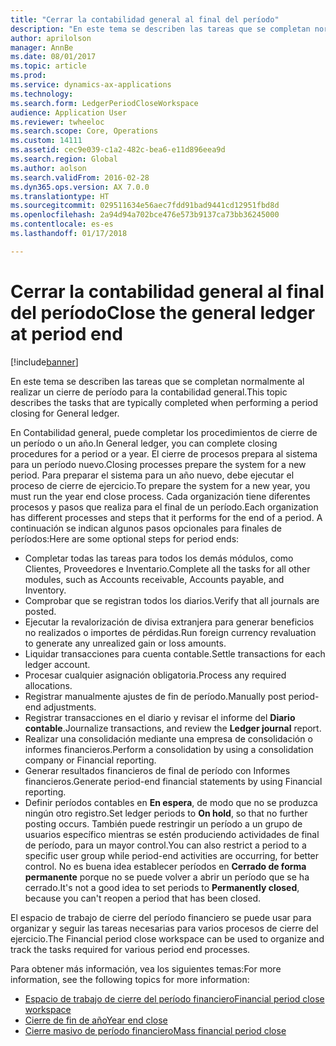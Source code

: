```yaml
---
title: "Cerrar la contabilidad general al final del período"
description: "En este tema se describen las tareas que se completan normalmente al realizar un cierre de período para la contabilidad general."
author: aprilolson
manager: AnnBe
ms.date: 08/01/2017
ms.topic: article
ms.prod: 
ms.service: dynamics-ax-applications
ms.technology: 
ms.search.form: LedgerPeriodCloseWorkspace
audience: Application User
ms.reviewer: twheeloc
ms.search.scope: Core, Operations
ms.custom: 14111
ms.assetid: cec9e039-c1a2-482c-bea6-e11d896eea9d
ms.search.region: Global
ms.author: aolson
ms.search.validFrom: 2016-02-28
ms.dyn365.ops.version: AX 7.0.0
ms.translationtype: HT
ms.sourcegitcommit: 029511634e56aec7fdd91bad9441cd12951fbd8d
ms.openlocfilehash: 2a94d94a702bce476e573b9137ca73bb36245000
ms.contentlocale: es-es
ms.lasthandoff: 01/17/2018

---
```


# <a name="close-the-general-ledger-at-period-end"></a><span data-ttu-id="cde63-103">Cerrar la contabilidad general al final del período</span><span class="sxs-lookup"><span data-stu-id="cde63-103">Close the general ledger at period end</span></span>

[!include[banner](../includes/banner.md)]


<span data-ttu-id="cde63-104">En este tema se describen las tareas que se completan normalmente al realizar un cierre de período para la contabilidad general.</span><span class="sxs-lookup"><span data-stu-id="cde63-104">This topic describes the tasks that are typically completed when performing a period closing for General ledger.</span></span> 

<span data-ttu-id="cde63-105">En Contabilidad general, puede completar los procedimientos de cierre de un período o un año.</span><span class="sxs-lookup"><span data-stu-id="cde63-105">In General ledger, you can complete closing procedures for a period or a year.</span></span> <span data-ttu-id="cde63-106">El cierre de procesos prepara al sistema para un período nuevo.</span><span class="sxs-lookup"><span data-stu-id="cde63-106">Closing processes prepare the system for a new period.</span></span> <span data-ttu-id="cde63-107">Para preparar el sistema para un año nuevo, debe ejecutar el proceso de cierre de ejercicio.</span><span class="sxs-lookup"><span data-stu-id="cde63-107">To prepare the system for a new year, you must run the year end close process.</span></span> <span data-ttu-id="cde63-108">Cada organización tiene diferentes procesos y pasos que realiza para el final de un período.</span><span class="sxs-lookup"><span data-stu-id="cde63-108">Each organization has different processes and steps that it performs for the end of a period.</span></span> <span data-ttu-id="cde63-109">A continuación se indican algunos pasos opcionales para finales de períodos:</span><span class="sxs-lookup"><span data-stu-id="cde63-109">Here are some optional steps for period ends:</span></span>

-   <span data-ttu-id="cde63-110">Completar todas las tareas para todos los demás módulos, como Clientes, Proveedores e Inventario.</span><span class="sxs-lookup"><span data-stu-id="cde63-110">Complete all the tasks for all other modules, such as Accounts receivable, Accounts payable, and Inventory.</span></span>
-   <span data-ttu-id="cde63-111">Comprobar que se registran todos los diarios.</span><span class="sxs-lookup"><span data-stu-id="cde63-111">Verify that all journals are posted.</span></span>
-   <span data-ttu-id="cde63-112">Ejecutar la revalorización de divisa extranjera para generar beneficios no realizados o importes de pérdidas.</span><span class="sxs-lookup"><span data-stu-id="cde63-112">Run foreign currency revaluation to generate any unrealized gain or loss amounts.</span></span>
-   <span data-ttu-id="cde63-113">Liquidar transacciones para cuenta contable.</span><span class="sxs-lookup"><span data-stu-id="cde63-113">Settle transactions for each ledger account.</span></span>
-   <span data-ttu-id="cde63-114">Procesar cualquier asignación obligatoria.</span><span class="sxs-lookup"><span data-stu-id="cde63-114">Process any required allocations.</span></span>
-   <span data-ttu-id="cde63-115">Registrar manualmente ajustes de fin de período.</span><span class="sxs-lookup"><span data-stu-id="cde63-115">Manually post period-end adjustments.</span></span>
-   <span data-ttu-id="cde63-116">Registrar transacciones en el diario y revisar el informe del **Diario contable**.</span><span class="sxs-lookup"><span data-stu-id="cde63-116">Journalize transactions, and review the **Ledger journal** report.</span></span>
-   <span data-ttu-id="cde63-117">Realizar una consolidación mediante una empresa de consolidación o informes financieros.</span><span class="sxs-lookup"><span data-stu-id="cde63-117">Perform a consolidation by using a consolidation company or Financial reporting.</span></span>
-   <span data-ttu-id="cde63-118">Generar resultados financieros de final de período con Informes financieros.</span><span class="sxs-lookup"><span data-stu-id="cde63-118">Generate period-end financial statements by using Financial reporting.</span></span>
-   <span data-ttu-id="cde63-119">Definir períodos contables en **En espera**, de modo que no se produzca ningún otro registro.</span><span class="sxs-lookup"><span data-stu-id="cde63-119">Set ledger periods to **On hold**, so that no further posting occurs.</span></span> <span data-ttu-id="cde63-120">También puede restringir un período a un grupo de usuarios específico mientras se estén produciendo actividades de final de período, para un mayor control.</span><span class="sxs-lookup"><span data-stu-id="cde63-120">You can also restrict a period to a specific user group while period-end activities are occurring, for better control.</span></span> <span data-ttu-id="cde63-121">No es buena idea establecer períodos en **Cerrado de forma permanente** porque no se puede volver a abrir un período que se ha cerrado.</span><span class="sxs-lookup"><span data-stu-id="cde63-121">It's not a good idea to set periods to **Permanently closed**, because you can't reopen a period that has been closed.</span></span>

<span data-ttu-id="cde63-122">El espacio de trabajo de cierre del período financiero se puede usar para organizar y seguir las tareas necesarias para varios procesos de cierre del ejercicio.</span><span class="sxs-lookup"><span data-stu-id="cde63-122">The Financial period close workspace can be used to organize and track the tasks required for various period end processes.</span></span> 


<span data-ttu-id="cde63-123">Para obtener más información, vea los siguientes temas:</span><span class="sxs-lookup"><span data-stu-id="cde63-123">For more information, see the following topics for more information:</span></span>
- [<span data-ttu-id="cde63-124">Espacio de trabajo de cierre del período financiero</span><span class="sxs-lookup"><span data-stu-id="cde63-124">Financial period close workspace</span></span>](financial-period-close-workspace.md) 
- [<span data-ttu-id="cde63-125">Cierre de fin de año</span><span class="sxs-lookup"><span data-stu-id="cde63-125">Year end close</span></span>](Year-end-close.md)  
- [<span data-ttu-id="cde63-126">Cierre masivo de período financiero</span><span class="sxs-lookup"><span data-stu-id="cde63-126">Mass financial period close</span></span>](tasks/mass-financial-period-close.md)





